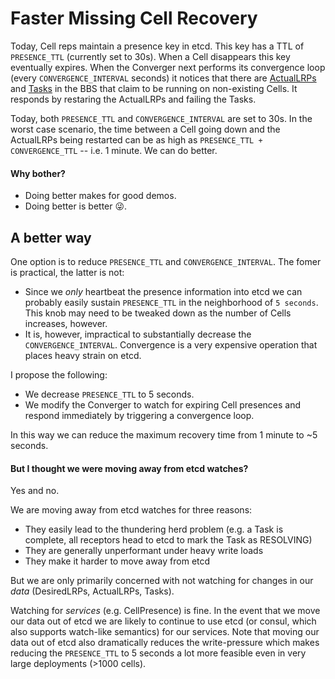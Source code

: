 # Faster Missing Cell Recovery

Today, Cell reps maintain a presence key in etcd.  This key has a TTL of `PRESENCE_TTL` (currently set to 30s).  When a Cell disappears this key eventually expires.  When the Converger next performs its convergence loop (every `CONVERGENCE_INTERVAL` seconds) it notices that there are [ActualLRPs](https://github.com/pivotal-cf-experimental/diego-dev-notes#harmonizing-desiredlrps-with-actual-lrps-converger) and [Tasks](https://github.com/pivotal-cf-experimental/diego-dev-notes#maintaining-consistency-converger) in the BBS that claim to be running on non-existing Cells.  It responds by restaring the ActualLRPs and failing the Tasks.

Today, both `PRESENCE_TTL` and `CONVERGENCE_INTERVAL` are set to 30s.  In the worst case scenario, the time between a Cell going down and the ActualLRPs being restarted can be as high as `PRESENCE_TTL + CONVERGENCE_TTL` -- i.e. 1 minute.  We can do better.

#### Why bother?

- Doing better makes for good demos.
- Doing better is better :stuck_out_tongue_winking_eye:.

## A better way

One option is to reduce `PRESENCE_TTL` and `CONVERGENCE_INTERVAL`.  The fomer is practical, the latter is not:

- Since we *only* heartbeat the presence information into etcd we can probably easily sustain `PRESENCE_TTL` in the neighborhood of `5 seconds`.  This knob may need to be tweaked down as the number of Cells increases, however.
- It is, however, impractical to substantially decrease the `CONVERGENCE_INTERVAL`.  Convergence is a very expensive operation that places heavy strain on etcd.

I propose the following:

- We decrease `PRESENCE_TTL` to 5 seconds.
- We modify the Converger to watch for expiring Cell presences and respond immediately by triggering a convergence loop.

In this way we can reduce the maximum recovery time from 1 minute to ~5 seconds.

#### But I thought we were moving away from etcd watches?

Yes and no.

We are moving away from etcd watches for three reasons:

- They easily lead to the thundering herd problem (e.g. a Task is complete, all receptors head to etcd to mark the Task as RESOLVING)
- They are generally unperformant under heavy write loads
- They make it harder to move away from etcd

But we are only primarily concerned with not watching for changes in our *data* (DesiredLRPs, ActualLRPs, Tasks).

Watching for *services* (e.g. CellPresence) is fine.  In the event that we move our data out of etcd we are likely to continue to use etcd (or consul, which also supports watch-like semantics) for our services.  Note that moving our data out of etcd also dramatically reduces the write-pressure which makes reducing the `PRESENCE_TTL` to 5 seconds a lot more feasible even in very large deployments (>1000 cells).
